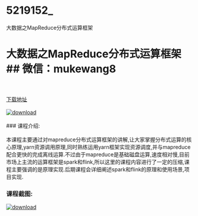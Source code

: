 # 5219152_
大数据之MapReduce分布式运算框架
# 大数据之MapReduce分布式运算框架## 微信：mukewang8
<br/></br>[下载地址](http://www.36tz.cn/article/5219152 "下载地址")
<br/></br>[![download](http://36tz.cn/muke_img/2021_03_1-88-300x155.png "下载地址")](http://www.36tz.cn/article/5219152 "下载地址")
<br/></br>### 课程介绍:<br/></br>本课程主要通过对mapreduce分布式运算框架的讲解,让大家掌握分布式运算的核心原理,yarn资源调用原理,同时熟练运用yarn框架实现资源调度,并与mapreduce配合更快的完成离线运算.不过由于mapreduce是基础磁盘运算,速度相对慢,目前市场上主流的运算框架是spark和flink,所以这里的课程内容进行了一定的压缩,课程主要强调的是原理实现.后期课程会详细阐述spark和flink的原理和使用场景,项目实现.

### 课程截图:
[![download](http://36tz.cn/muke_img/2021_03_2-90.png "下载地址")](http://www.36tz.cn/article/5219152 "下载地址")
